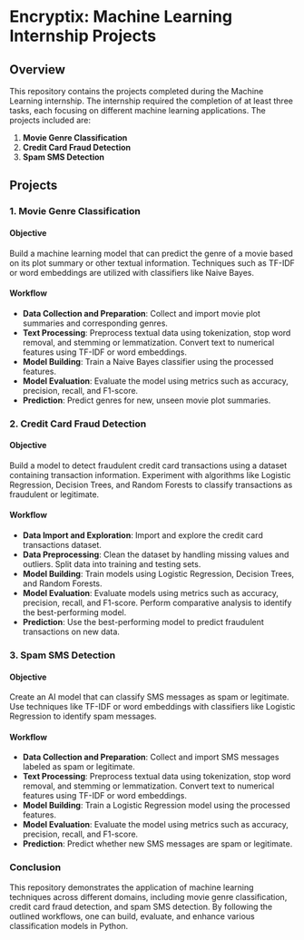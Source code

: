 # Encryptix: Machine Learning Internship Projects

## Overview

This repository contains the projects completed during the Machine Learning internship. The internship required the completion of at least three tasks, each focusing on different machine learning applications. The projects included are:

1. **Movie Genre Classification**
2. **Credit Card Fraud Detection**
3. **Spam SMS Detection**

## Projects

### 1. Movie Genre Classification

#### Objective
Build a machine learning model that can predict the genre of a movie based on its plot summary or other textual information. Techniques such as TF-IDF or word embeddings are utilized with classifiers like Naive Bayes.

#### Workflow
- **Data Collection and Preparation**: Collect and import movie plot summaries and corresponding genres.
- **Text Processing**: Preprocess textual data using tokenization, stop word removal, and stemming or lemmatization. Convert text to numerical features using TF-IDF or word embeddings.
- **Model Building**: Train a Naive Bayes classifier using the processed features.
- **Model Evaluation**: Evaluate the model using metrics such as accuracy, precision, recall, and F1-score.
- **Prediction**: Predict genres for new, unseen movie plot summaries.

### 2. Credit Card Fraud Detection

#### Objective
Build a model to detect fraudulent credit card transactions using a dataset containing transaction information. Experiment with algorithms like Logistic Regression, Decision Trees, and Random Forests to classify transactions as fraudulent or legitimate.

#### Workflow
- **Data Import and Exploration**: Import and explore the credit card transactions dataset.
- **Data Preprocessing**: Clean the dataset by handling missing values and outliers. Split data into training and testing sets.
- **Model Building**: Train models using Logistic Regression, Decision Trees, and Random Forests.
- **Model Evaluation**: Evaluate models using metrics such as accuracy, precision, recall, and F1-score. Perform comparative analysis to identify the best-performing model.
- **Prediction**: Use the best-performing model to predict fraudulent transactions on new data.

### 3. Spam SMS Detection

#### Objective
Create an AI model that can classify SMS messages as spam or legitimate. Use techniques like TF-IDF or word embeddings with classifiers like Logistic Regression to identify spam messages.

#### Workflow
- **Data Collection and Preparation**: Collect and import SMS messages labeled as spam or legitimate.
- **Text Processing**: Preprocess textual data using tokenization, stop word removal, and stemming or lemmatization. Convert text to numerical features using TF-IDF or word embeddings.
- **Model Building**: Train a Logistic Regression model using the processed features.
- **Model Evaluation**: Evaluate the model using metrics such as accuracy, precision, recall, and F1-score.
- **Prediction**: Predict whether new SMS messages are spam or legitimate.

### Conclusion
This repository demonstrates the application of machine learning techniques across different domains, including movie genre classification, credit card fraud detection, and spam SMS detection. By following the outlined workflows, one can build, evaluate, and enhance various classification models in Python.
